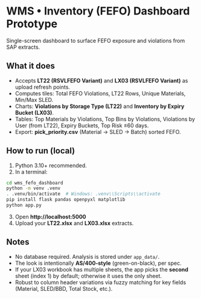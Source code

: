 # WMS • Inventory (FEFO) Dashboard Prototype

Single-screen dashboard to surface FEFO exposure and violations from SAP extracts.

## What it does
- Accepts **LT22 (RSVLFEFO Variant)** and **LX03 (RSVLFEFO Variant)** as upload refresh points.
- Computes tiles: Total FEFO Violations, LT22 Rows, Unique Materials, Min/Max SLED.
- Charts: **Violations by Storage Type (LT22)** and **Inventory by Expiry Bucket (LX03)**.
- Tables: Top Materials by Violations, Top Bins by Violations, Violations by User (from LT22), Expiry Buckets, Top Risk ≤60 days.
- Export: **pick_priority.csv** (Material → SLED → Batch) sorted FEFO.

## How to run (local)
1. Python 3.10+ recommended.
2. In a terminal:
```bash
cd wms_fefo_dashboard
python -m venv .venv
. .venv/bin/activate  # Windows: .venv\\Scripts\\activate
pip install flask pandas openpyxl matplotlib
python app.py
```
3. Open **http://localhost:5000**
4. Upload your **LT22.xlsx** and **LX03.xlsx** extracts.

## Notes
- No database required. Analysis is stored under `app_data/`.
- The look is intentionally **AS/400‑style** (green-on-black), per spec.
- If your LX03 workbook has multiple sheets, the app picks the **second** sheet (index 1) by default; otherwise it uses the only sheet.
- Robust to column header variations via fuzzy matching for key fields (Material, SLED/BBD, Total Stock, etc.).

